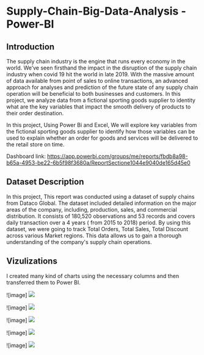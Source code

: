 # Supply-Chain-Big-Data-Analysis - Power-BI

## Introduction

The supply chain industry is the engine that runs every economy in the world.  We’ve seen firsthand the impact in the disruption of the supply chain industry when covid 19 hit the world in late 2019.  With the massive amount of data available from point of sales to online transactions, an advanced approach for analyses and prediction of the future state of any supply chain operation will be beneficial to both businesses and customers. In this project, we analyze data from a fictional sporting goods supplier to identity what are the key variables that impact the smooth delivery of products to their order destination.

 In this project, Using Power Bi and Excel, We will explore key variables from the fictional sporting goods supplier to identify how those variables can be used to explain whether an order for goods and services will be delivered to the retail store on time.
 
 Dashboard link: https://app.powerbi.com/groups/me/reports/fbdb8a98-b65a-4953-be22-6b5f98f3680a/ReportSectione1044e9040de165d45e0


## Dataset Description

In this project, This report was conducted using a dataset of supply chains from Dataco Global. The dataset included detailed information on the major areas of the company, including, production, sales, and commercial distribution. It consists of 180,520 observations and 53 records and covers daily transaction over a 4 years ( from 2015 to 2018) period. By using this dataset, we were going to track Total Orders, Total Sales, Total Discount across various Market regions. This data allows us to gain a thorough understanding of the company's supply chain operations.

## Vizulizations

I created many kind of charts using the necessary columns and then transferred them to Power BI.

![image] <img src = https://github.com/tansu-ayaz/Supply-Chain-Big-Data-Analysis-Power-BI/blob/main/First.jpg />

![image] <img src = https://github.com/tansu-ayaz/Supply-Chain-Big-Data-Analysis-Power-BI/blob/main/Second.jpg />

![image] <img src =  />

![image] <img src =  />

![image] <img src =  />



